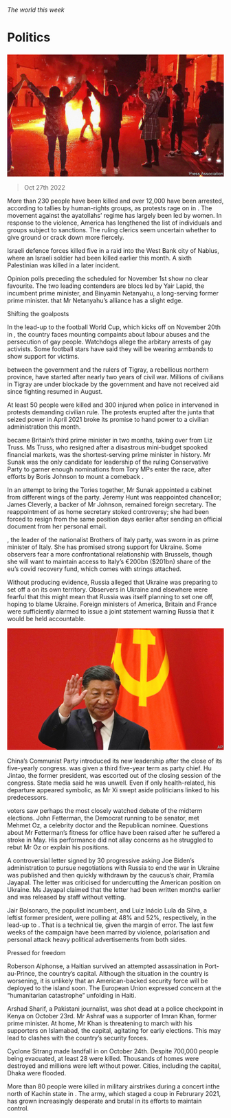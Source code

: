 ###### The world this week

# Politics 

#####  

![image](images/20221029_WWP001.jpg) 

> Oct 27th 2022 

More than 230 people have been killed and over 12,000 have been arrested, according to tallies by human-rights groups, as protests rage on in . The movement against the ayatollahs’ regime has largely been led by women. In response to the violence, America has lengthened the list of individuals and groups subject to sanctions. The ruling clerics seem uncertain whether to give ground or crack down more fiercely.

Israeli defence forces killed five  in a raid into the West Bank city of Nablus, where an Israeli soldier had been killed earlier this month. A sixth Palestinian was killed in a later incident.

Opinion polls preceding the scheduled for November 1st show no clear favourite. The two leading contenders are blocs led by Yair Lapid, the incumbent prime minister, and Binyamin Netanyahu, a long-serving former prime minister.  that Mr Netanyahu’s alliance has a slight edge. 

Shifting the goalposts

In the lead-up to the football World Cup, which kicks off on November 20th in , the country faces mounting compaints about labour abuses and the persecution of gay people. Watchdogs allege the arbitary arrests of gay activists. Some football stars have said they will be wearing armbands to show support for victims. 

 between the government and the rulers of Tigray, a rebellious northern province, have started after nearly two years of civil war. Millions of civilians in Tigray are under blockade by the government and have not received aid since fighting resumed in August.

At least 50 people were killed and 300 injured when police in  intervened in protests demanding civilian rule. The protests erupted after the junta that seized power in April 2021 broke its promise to hand power to a civilian administration this month.

 became Britain’s third prime minister in two months, taking over from Liz Truss. Ms Truss, who resigned after a disastrous mini-budget spooked financial markets, was the shortest-serving prime minister in history. Mr Sunak was the only candidate for leadership of the ruling Conservative Party to garner enough nominations from Tory MPs enter the race, after efforts by Boris Johnson to mount a comeback .

In an attempt to bring the Tories together, Mr Sunak appointed a cabinet from different wings of the party. Jeremy Hunt was reappointed chancellor; James Cleverly, a backer of Mr Johnson, remained foreign secretary. The reappointment of  as home secretary stoked controversy; she had been forced to resign from the same position days earlier after sending an official document from her personal email.

, the leader of the nationalist Brothers of Italy party, was sworn in as prime minister of Italy. She has promised strong support for Ukraine. Some observers fear a more confrontational relationship with Brussels, though she will want to maintain access to Italy’s €200bn ($201bn) share of the eu’s covid recovery fund, which comes with strings attached.

Without producing evidence, Russia alleged that Ukraine was preparing to set off a  on its own territory. Observers in Ukraine and elsewhere were fearful that this might mean that Russia was itself planning to set one off, hoping to blame Ukraine. Foreign ministers of America, Britain and France were sufficiently alarmed to issue a joint statement warning Russia that it would be held accountable.

![image](images/20221029_WWP002.jpg) 


China’s Communist Party introduced its new leadership after the close of its five-yearly congress.  was given a third five-year term as party chief. Hu Jintao, the former president, was escorted out of the closing session of the congress. State media said he was unwell. Even if only health-related, his departure appeared symbolic, as Mr Xi swept aside politicians linked to his predecessors.

voters saw perhaps the most closely watched debate of the midterm elections. John Fetterman, the Democrat running to be senator, met Mehmet Oz, a celebrity doctor and the Republican nominee. Questions about Mr Fetterman’s fitness for office have been raised after he suffered a stroke in May. His performance did not allay concerns as he struggled to rebut Mr Oz or explain his positions. 

A controversial letter signed by 30 progressive  asking Joe Biden’s administration to pursue negotiations with Russia to end the war in Ukraine was published and then quickly withdrawn by the caucus’s chair, Pramila Jayapal. The letter was criticised for undercutting the American position on Ukraine. Ms Jayapal claimed that the letter had been written months earlier and was released by staff without vetting.

Jair Bolsonaro, the populist incumbent, and Luiz Inácio Lula da Silva, a leftist former president, were polling at 48% and 52%, respectively, in the lead-up to . That is a technical tie, given the margin of error. The last few weeks of the campaign have been marred by violence, polarisation and personal attack heavy political advertisements from both sides.

Pressed for freedom

Roberson Alphonse, a Haitian  survived an attempted assassination in Port-au-Prince, the country’s capital. Although the situation in the country is worsening, it is unlikely that an American-backed security force will be deployed to the island soon. The European Union expressed concern at the “humanitarian catastrophe” unfolding in Haiti. 

Arshad Sharif, a Pakistani journalist, was shot dead at a police checkpoint in Kenya on October 23rd. Mr Ashraf was a supporter of Imran Khan,  former prime minister. At home, Mr Khan is threatening to march with his supporters on Islamabad, the capital, agitating for early elections. This may lead to clashes with the country’s security forces.

Cyclone Sitrang made landfall in  on October 24th. Despite 700,000 people being evacuated, at least 28 were killed. Thousands of homes were destroyed and millions were left without power. Cities, including the capital, Dhaka were flooded.

More than 80 people were killed in military airstrikes during a concert inthe north of Kachin state in . The army, which staged a coup in Februrary 2021, has grown increasingly desperate and brutal in its efforts to maintain control. 

